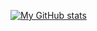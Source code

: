 [![My GitHub stats](https://github-readme-stats.vercel.app/api?username=aminhm)](https://github.com/anuraghazra/github-readme-stats)
